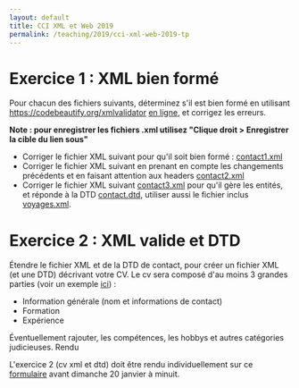 ```yaml
---
layout: default
title: CCI XML et Web 2019
permalink: /teaching/2019/cci-xml-web-2019-tp
---
```


# Exercice 1 : XML bien formé

Pour chacun des fichiers suivants, déterminez s'il est bien formé en utilisant https://codebeautify.org/xmlvalidator [en ligne](https://codebeautify.org/xmlvalidator), et corrigez les erreurs.

**Note : pour enregistrer les fichiers .xml utilisez "Clique droit > Enregistrer la cible du lien sous"**

* Corriger le fichier XML suivant pour qu'il soit bien formé : [contact1.xml](https://valentin.lachand.net/documents/2019/contact1.xml)
* Corriger le fichier XML suivant en prenant en compte les changements précédents et en faisant attention aux headers [contact2.xml](https://valentin.lachand.net/documents/2019/contact2.xml)
* Corriger le fichier XML suivant [contact3.xml](https://valentin.lachand.net/documents/2019/contact3.xml) pour qu'il gère les entités, et réponde à la DTD [contact.dtd](https://valentin.lachand.net/documents/2019/contact.dtd), utiliser aussi le fichier inclus [voyages.xml](https://valentin.lachand.net/documents/2019/voyages.xml).

# Exercice 2 : XML valide et DTD

Étendre le fichier XML et de la DTD de contact, pour créer un fichier XML (et une DTD) décrivant votre CV. Le cv sera composé d'au moins 3 grandes parties (voir un exemple [ici](https://valentin.lachand.net/English_CV_Valentin_Lachand.pdf)) :

* Information générale (nom et informations de contact)
* Formation
* Expérience

Éventuellement rajouter, les compétences, les hobbys et autres catégories judicieuses.
Rendu

L'exercice 2 (cv xml et dtd) doit être rendu individuellement sur ce [formulaire](https://framaforms.org/cci-2019-tp-xml1-1547581623) avant dimanche 20 janvier à minuit.
